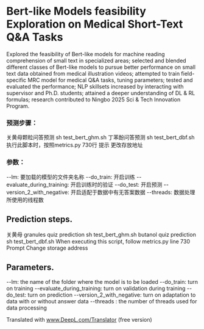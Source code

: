 # Bert-like Models feasibility Exploration on Medical Short-Text Q&A Tasks

Explored the feasibility of Bert-like models for machine reading comprehension of small 
text in specialized areas; selected and blended different classes of Bert-like models to 
pursue better performance on small text data obtained from medical illustration videos; 
attempted to train field-specific MRC model for medical Q&A tasks, tuning parameters; 
tested and evaluated the performance; NLP skillsets increased by interacting with 
supervisor and Ph.D. students; attained a deeper understanding of DL & RL formulas; 
research contributed to Ningbo 2025 Sci & Tech Innovation Program.

### 预测步骤：
关黄母颗粒问答预测
sh test_bert_ghm.sh
丁苯酚问答预测
sh test_bert_dbf.sh   执行此脚本时，按照metrics.py 730行 提示 更改存放地址

### 参数：
--lm: 要加载的模型的文件夹名称
--do_train: 开启训练
--evaluate_during_training: 开启训练时的验证
--do_test: 开启预测
--version_2_with_negative: 开启适配于数据中有无答案数据
--threads: 数据处理所使用的线程数

## Prediction steps.
关黄母 granules quiz prediction sh test_bert_ghm.sh butanol quiz prediction sh test_bert_dbf.sh When executing this script, follow metrics.py line 730 Prompt Change storage address

## Parameters.
--lm: the name of the folder where the model is to be loaded --do_train: turn on training --evaluate_during_training: turn on validation during training --do_test: turn on prediction --version_2_with_negative: turn on adaptation to data with or without answer data --threads : the number of threads used for data processing

Translated with www.DeepL.com/Translator (free version)




